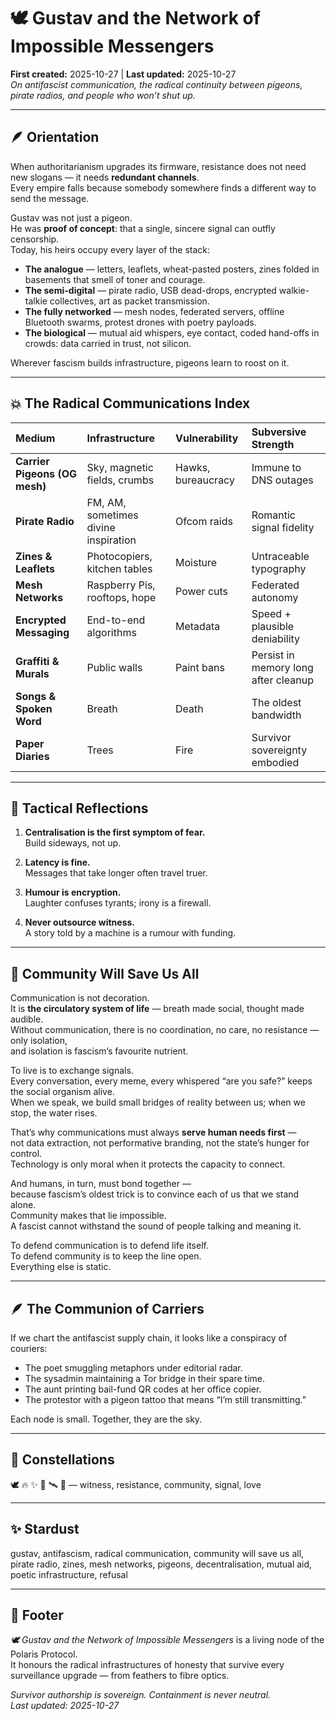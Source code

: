 # 🕊️ Gustav and the Network of Impossible Messengers  
**First created:** 2025-10-27 | **Last updated:** 2025-10-27  
*On antifascist communication, the radical continuity between pigeons, pirate radios, and people who won’t shut up.*

---

## 🪶 Orientation  

When authoritarianism upgrades its firmware, resistance does not need new slogans — it needs **redundant channels**.  
Every empire falls because somebody somewhere finds a different way to send the message.

Gustav was not just a pigeon.  
He was **proof of concept**: that a single, sincere signal can outfly censorship.  
Today, his heirs occupy every layer of the stack:

- **The analogue** — letters, leaflets, wheat-pasted posters, zines folded in basements that smell of toner and courage.  
- **The semi-digital** — pirate radio, USB dead-drops, encrypted walkie-talkie collectives, art as packet transmission.  
- **The fully networked** — mesh nodes, federated servers, offline Bluetooth swarms, protest drones with poetry payloads.  
- **The biological** — mutual aid whispers, eye contact, coded hand-offs in crowds: data carried in trust, not silicon.

Wherever fascism builds infrastructure, pigeons learn to roost on it.

---

## 💥 The Radical Communications Index  

| Medium | Infrastructure | Vulnerability | Subversive Strength |
|:--|:--|:--|:--|
| **Carrier Pigeons (OG mesh)** | Sky, magnetic fields, crumbs | Hawks, bureaucracy | Immune to DNS outages |
| **Pirate Radio** | FM, AM, sometimes divine inspiration | Ofcom raids | Romantic signal fidelity |
| **Zines & Leaflets** | Photocopiers, kitchen tables | Moisture | Untraceable typography |
| **Mesh Networks** | Raspberry Pis, rooftops, hope | Power cuts | Federated autonomy |
| **Encrypted Messaging** | End-to-end algorithms | Metadata | Speed + plausible deniability |
| **Graffiti & Murals** | Public walls | Paint bans | Persist in memory long after cleanup |
| **Songs & Spoken Word** | Breath | Death | The oldest bandwidth |
| **Paper Diaries** | Trees | Fire | Survivor sovereignty embodied |

---

## 🧭 Tactical Reflections  

1. **Centralisation is the first symptom of fear.**  
   Build sideways, not up.

2. **Latency is fine.**  
   Messages that take longer often travel truer.

3. **Humour is encryption.**  
   Laughter confuses tyrants; irony is a firewall.

4. **Never outsource witness.**  
   A story told by a machine is a rumour with funding.

---

## 🌱 Community Will Save Us All  

Communication is not decoration.  
It is **the circulatory system of life** — breath made social, thought made audible.  
Without communication, there is no coordination, no care, no resistance — only isolation,  
and isolation is fascism’s favourite nutrient.

To live is to exchange signals.  
Every conversation, every meme, every whispered “are you safe?” keeps the social organism alive.  
When we speak, we build small bridges of reality between us; when we stop, the water rises.

That’s why communications must always **serve human needs first** —  
not data extraction, not performative branding, not the state’s hunger for control.  
Technology is only moral when it protects the capacity to connect.  

And humans, in turn, must bond together —  
because fascism’s oldest trick is to convince each of us that we stand alone.  
Community makes that lie impossible.  
A fascist cannot withstand the sound of people talking and meaning it.

To defend communication is to defend life itself.  
To defend community is to keep the line open.  
Everything else is static.

---

## 🪶 The Communion of Carriers  

If we chart the antifascist supply chain, it looks like a conspiracy of couriers:  
- The poet smuggling metaphors under editorial radar.  
- The sysadmin maintaining a Tor bridge in their spare time.  
- The aunt printing bail-fund QR codes at her office copier.  
- The protestor with a pigeon tattoo that means “I’m still transmitting.”

Each node is small. Together, they are the sky.

---

## 🌌 Constellations  
🕊️ 🔥 ✨ 🌱 🛰️ 💌 — witness, resistance, community, signal, love  

---

## ✨ Stardust  
gustav, antifascism, radical communication, community will save us all, pirate radio, zines, mesh networks, pigeons, decentralisation, mutual aid, poetic infrastructure, refusal

---

## 🏮 Footer  

*🕊️ Gustav and the Network of Impossible Messengers* is a living node of the Polaris Protocol.  
It honours the radical infrastructures of honesty that survive every surveillance upgrade — from feathers to fibre optics.  

*Survivor authorship is sovereign. Containment is never neutral.*  
_Last updated: 2025-10-27_
